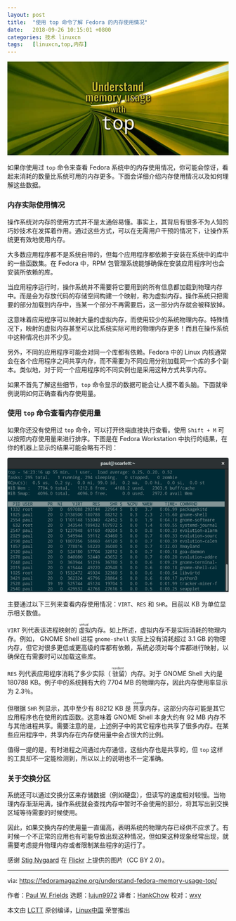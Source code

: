 ```yaml
---
layout: post
title:	"使用 top 命令了解 Fedora 的内存使用情况"
date:	2018-09-26 10:15:01 +0800 
categories:	技术 linuxcn 
tags:	[linuxcn,top,内存]
---
```



![](/Asserts/Images/album/201809/26/101505mz8fqz2wfv2wzfvk.jpg)


如果你使用过 `top` 命令来查看 Fedora 系统中的内存使用情况，你可能会惊讶，看起来消耗的数量比系统可用的内存更多。下面会详细介绍内存使用情况以及如何理解这些数据。


### 内存实际使用情况


操作系统对内存的使用方式并不是太通俗易懂。事实上，其背后有很多不为人知的巧妙技术在发挥着作用。通过这些方式，可以在无需用户干预的情况下，让操作系统更有效地使用内存。


大多数应用程序都不是系统自带的，但每个应用程序都依赖于安装在系统中的库中的一些函数集。在 Fedora 中，RPM 包管理系统能够确保在安装应用程序时也会安装所依赖的库。


当应用程序运行时，操作系统并不需要将它要用到的所有信息都加载到物理内存中。而是会为存放代码的存储空间构建一个映射，称为虚拟内存。操作系统只把需要的部分加载到内存中，当某一个部分不再需要后，这一部分内存就会被释放掉。


这意味着应用程序可以映射大量的虚拟内存，而使用较少的系统物理内存。特殊情况下，映射的虚拟内存甚至可以比系统实际可用的物理内存更多！而且在操作系统中这种情况也并不少见。


另外，不同的应用程序可能会对同一个库都有依赖。Fedora 中的 Linux 内核通常会在各个应用程序之间共享内存，而不需要为不同应用分别加载同一个库的多个副本。类似地，对于同一个应用程序的不同实例也是采用这种方式共享内存。


如果不首先了解这些细节，`top` 命令显示的数据可能会让人摸不着头脑。下面就举例说明如何正确查看内存使用量。


### 使用 `top` 命令查看内存使用量


如果你还没有使用过 `top` 命令，可以打开终端直接执行查看。使用 `Shift + M` 可以按照内存使用量来进行排序。下图是在 Fedora Workstation 中执行的结果，在你的机器上显示的结果可能会略有不同：


![](/Asserts/Images/album/201809/26/101505xhxpby0whgpvcvig.png)


主要通过以下三列来查看内存使用情况：`VIRT`、`RES` 和 `SHR`。目前以 KB 为单位显示相关数值。


`VIRT` 列代表该进程映射的<ruby> 虚拟 <rt>  virtual </rt></ruby>内存。如上所述，虚拟内存不是实际消耗的物理内存。例如， GNOME Shell 进程 `gnome-shell` 实际上没有消耗超过 3.1 GB 的物理内存，但它对很多更低或更高级的库都有依赖，系统必须对每个库都进行映射，以确保在有需要时可以加载这些库。


`RES` 列代表应用程序消耗了多少实际（<ruby> 驻留 <rt>  resident </rt></ruby>）内存。对于 GNOME Shell 大约是 180788 KB。例子中的系统拥有大约 7704 MB 的物理内存，因此内存使用率显示为 2.3％。


但根据 `SHR` 列显示，其中至少有 88212 KB 是<ruby> 共享 <rt>  shared </rt></ruby>内存，这部分内存可能是其它应用程序也在使用的库函数。这意味着 GNOME Shell 本身大约有 92 MB 内存不与其他进程共享。需要注意的是，上述例子中的其它程序也共享了很多内存。在某些应用程序中，共享内存在内存使用量中会占很大的比例。


值得一提的是，有时进程之间通过内存通信，这些内存也是共享的，但 `top` 这样的工具却不一定能检测到，所以以上的说明也不一定准确。


### 关于交换分区


系统还可以通过交换分区来存储数据（例如硬盘），但读写的速度相对较慢。当物理内存渐渐用满，操作系统就会查找内存中暂时不会使用的部分，将其写出到交换区域等待需要的时候使用。


因此，如果交换内存的使用量一直偏高，表明系统的物理内存已经供不应求了。有时候一个不正常的应用也有可能导致出现这种情况，但如果这种现象经常出现，就需要考虑提升物理内存或者限制某些程序的运行了。


感谢 [Stig Nygaard](https://www.flickr.com/photos/stignygaard/) 在 [Flickr](https://www.flickr.com/photos/stignygaard/3138001676/) 上提供的图片（CC BY 2.0）。




---


via: <https://fedoramagazine.org/understand-fedora-memory-usage-top/>


作者：[Paul W. Frields](https://fedoramagazine.org/author/pfrields/) 选题：[lujun9972](https://github.com/lujun9972) 译者：[HankChow](https://github.com/HankChow) 校对：[wxy](https://github.com/wxy)


本文由 [LCTT](https://github.com/LCTT/TranslateProject) 原创编译，[Linux中国](https://linux.cn/) 荣誉推出
